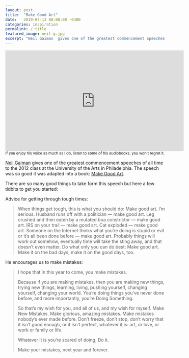 ```yaml
---
layout: post
title:  "Make Good Art"
date:   2019-07-13 08:08:08 -0400
categories: inspiration
permalink: /:title
featured_image: neil-g.jpg
excerpt: "Neil Gaiman  gives one of the greatest commencement speeches of all time"
---
```

<div class="video-responsive">
    <iframe title="youtubeMakeGoodArt" width="560" height="315" src="https://www.youtube.com/embed/ikAb-NYkseI" frameborder="0" allow="accelerometer; autoplay; encrypted-media; gyroscope; picture-in-picture" allowfullscreen></iframe>
</div>
<small>If you enjoy his voice as much as I do, listen to some of his audiobooks, you won't regret it.</small>

<a href="https://amzn.to/2jNec3p" target="_blank" rel="noreferrer">Neil Gaiman</a>  gives one of the greatest commencement speeches of all time to the 2012 class at the University of the Arts in Philadelphia. The speech was so good it was adapted into a book: <a href="https://amzn.to/2jNfECT" target="_blank" rel="noreferrer">Make Good Art</a>.

There are so many good things to take form this speech but here a few tidbits to get you started:

Advice for getting through tough times:

> When things get tough, this is what you should do: Make good art. I’m serious. Husband runs off with a politician — make good art. Leg crushed and then eaten by a mutated boa constrictor — make good art. IRS on your trail — make good art. Cat exploded — make good art. Someone on the Internet thinks what you’re doing is stupid or evil or it’s all been done before — make good art. Probably things will work out somehow, eventually time will take the sting away, and that doesn’t even matter. Do what only you can do best: Make good art. Make it on the bad days, make it on the good days, too.

He encourages us to make mistakes:

> I hope that in this year to come, you make mistakes.
> 
> Because if you are making mistakes, then you are making new things, trying new things, learning, living, pushing yourself, changing yourself, changing your world. You’re doing things you’ve never done before, and more importantly, you’re Doing Something.
> 
> So that’s my wish for you, and all of us, and my wish for myself. Make New Mistakes. Make glorious, amazing mistakes. Make mistakes nobody’s ever made before. Don’t freeze, don’t stop, don’t worry that it isn’t good enough, or it isn’t perfect, whatever it is: art, or love, or work or family or life.
> 
> Whatever it is you’re scared of doing, Do it.
> 
> Make your mistakes, next year and forever.